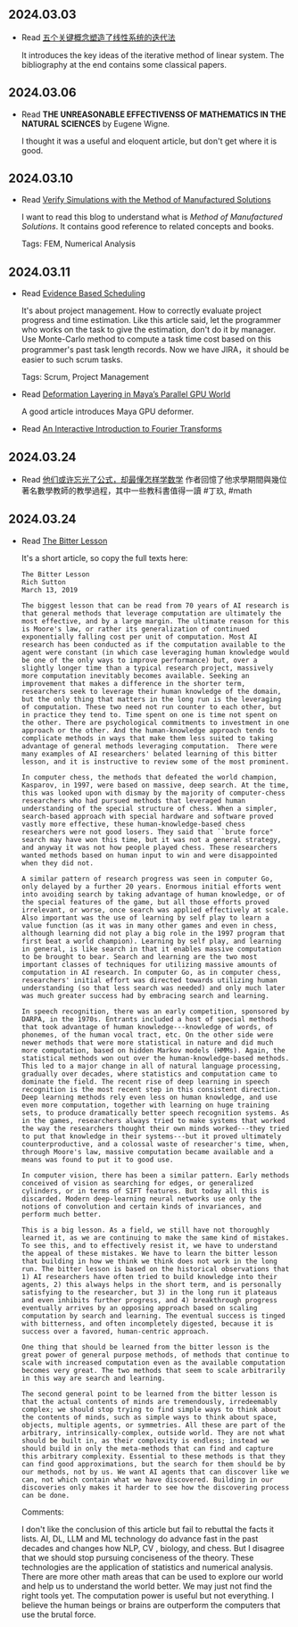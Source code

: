 2024.03.03
---

- Read [五个关键概念塑造了线性系统的迭代法](https://mp.weixin.qq.com/s/mTEchwcitEJ74SKf2WWnEg)

  It introduces the key ideas of the iterative method of linear system.
  The bibliography at the end contains some classical papers.


2024.03.06
---

- Read **THE UNREASONABLE EFFECTIVENSS OF MATHEMATICS IN THE NATURAL SCIENCES** by Eugene Wigne.

  I thought it was a useful and eloquent article, but don't get where it is good.


2024.03.10
---

- Read [Verify Simulations with the Method of Manufactured Solutions](https://www.comsol.com/blogs/verify-simulations-with-the-method-of-manufactured-solutions/)

  I want to read this blog to understand what is *Method of Manufactured Solutions*.
  It contains good reference to related concepts and books.

  Tags: FEM, Numerical Analysis

2024.03.11
---

- Read [Evidence Based Scheduling](https://www.joelonsoftware.com/2007/10/26/evidence-based-scheduling/)

  It's about project management. How to correctly evaluate project progress and time estimation.
  Like this article said, let the programmer who works on the task to give the estimation, don't do it by manager.
  Use Monte-Carlo method to compute a task time cost based on this programmer's past task length records.
  Now we have JIRA，it should be easier to such scrum tasks.

  Tags: Scrum, Project Management

- Read [Deformation Layering in Maya’s Parallel GPU World](https://medium.com/@kattkieru/deformation-layering-in-mayas-parallel-gpu-world-15c2e3d66d82)
  
  A good article introduces Maya GPU deformer.

- Read [An Interactive Introduction to Fourier Transforms](https://www.jezzamon.com/fourier/)


2024.03.24
---

- Read [他们或许忘光了公式，却最懂怎样学数学](https://mp.weixin.qq.com/s/fBKc07NzLO48ZLYdbw4EZA)
  作者回憶了他求學期間與幾位著名數學教師的教學過程，其中一些教科書值得一讀
  #丁玖, #math


2024.03.24
---

- Read [The Bitter Lesson](http://www.incompleteideas.net/IncIdeas/BitterLesson.html)
  
  It's a short article, so copy the full texts here:

  ```
  The Bitter Lesson
  Rich Sutton
  March 13, 2019

  The biggest lesson that can be read from 70 years of AI research is that general methods that leverage computation are ultimately the most effective, and by a large margin. The ultimate reason for this is Moore's law, or rather its generalization of continued exponentially falling cost per unit of computation. Most AI research has been conducted as if the computation available to the agent were constant (in which case leveraging human knowledge would be one of the only ways to improve performance) but, over a slightly longer time than a typical research project, massively more computation inevitably becomes available. Seeking an improvement that makes a difference in the shorter term, researchers seek to leverage their human knowledge of the domain, but the only thing that matters in the long run is the leveraging of computation. These two need not run counter to each other, but in practice they tend to. Time spent on one is time not spent on the other. There are psychological commitments to investment in one approach or the other. And the human-knowledge approach tends to complicate methods in ways that make them less suited to taking advantage of general methods leveraging computation.  There were many examples of AI researchers' belated learning of this bitter lesson, and it is instructive to review some of the most prominent.

  In computer chess, the methods that defeated the world champion, Kasparov, in 1997, were based on massive, deep search. At the time, this was looked upon with dismay by the majority of computer-chess researchers who had pursued methods that leveraged human understanding of the special structure of chess. When a simpler, search-based approach with special hardware and software proved vastly more effective, these human-knowledge-based chess researchers were not good losers. They said that ``brute force" search may have won this time, but it was not a general strategy, and anyway it was not how people played chess. These researchers wanted methods based on human input to win and were disappointed when they did not.

  A similar pattern of research progress was seen in computer Go, only delayed by a further 20 years. Enormous initial efforts went into avoiding search by taking advantage of human knowledge, or of the special features of the game, but all those efforts proved irrelevant, or worse, once search was applied effectively at scale. Also important was the use of learning by self play to learn a value function (as it was in many other games and even in chess, although learning did not play a big role in the 1997 program that first beat a world champion). Learning by self play, and learning in general, is like search in that it enables massive computation to be brought to bear. Search and learning are the two most important classes of techniques for utilizing massive amounts of computation in AI research. In computer Go, as in computer chess, researchers' initial effort was directed towards utilizing human understanding (so that less search was needed) and only much later was much greater success had by embracing search and learning.

  In speech recognition, there was an early competition, sponsored by DARPA, in the 1970s. Entrants included a host of special methods that took advantage of human knowledge---knowledge of words, of phonemes, of the human vocal tract, etc. On the other side were newer methods that were more statistical in nature and did much more computation, based on hidden Markov models (HMMs). Again, the statistical methods won out over the human-knowledge-based methods. This led to a major change in all of natural language processing, gradually over decades, where statistics and computation came to dominate the field. The recent rise of deep learning in speech recognition is the most recent step in this consistent direction. Deep learning methods rely even less on human knowledge, and use even more computation, together with learning on huge training sets, to produce dramatically better speech recognition systems. As in the games, researchers always tried to make systems that worked the way the researchers thought their own minds worked---they tried to put that knowledge in their systems---but it proved ultimately counterproductive, and a colossal waste of researcher's time, when, through Moore's law, massive computation became available and a means was found to put it to good use.

  In computer vision, there has been a similar pattern. Early methods conceived of vision as searching for edges, or generalized cylinders, or in terms of SIFT features. But today all this is discarded. Modern deep-learning neural networks use only the notions of convolution and certain kinds of invariances, and perform much better.

  This is a big lesson. As a field, we still have not thoroughly learned it, as we are continuing to make the same kind of mistakes. To see this, and to effectively resist it, we have to understand the appeal of these mistakes. We have to learn the bitter lesson that building in how we think we think does not work in the long run. The bitter lesson is based on the historical observations that 1) AI researchers have often tried to build knowledge into their agents, 2) this always helps in the short term, and is personally satisfying to the researcher, but 3) in the long run it plateaus and even inhibits further progress, and 4) breakthrough progress eventually arrives by an opposing approach based on scaling computation by search and learning. The eventual success is tinged with bitterness, and often incompletely digested, because it is success over a favored, human-centric approach.

  One thing that should be learned from the bitter lesson is the great power of general purpose methods, of methods that continue to scale with increased computation even as the available computation becomes very great. The two methods that seem to scale arbitrarily in this way are search and learning.

  The second general point to be learned from the bitter lesson is that the actual contents of minds are tremendously, irredeemably complex; we should stop trying to find simple ways to think about the contents of minds, such as simple ways to think about space, objects, multiple agents, or symmetries. All these are part of the arbitrary, intrinsically-complex, outside world. They are not what should be built in, as their complexity is endless; instead we should build in only the meta-methods that can find and capture this arbitrary complexity. Essential to these methods is that they can find good approximations, but the search for them should be by our methods, not by us. We want AI agents that can discover like we can, not which contain what we have discovered. Building in our discoveries only makes it harder to see how the discovering process can be done.
  ```

  Comments:
  
  I don't like the conclusion of this article but fail to rebuttal the facts it lists.
  AI, DL, LLM and ML technology do advance fast in the past decades and changes how NLP, CV , biology, and chess. But I disagree that we should stop pursuing conciseness of the theory. These technologies are the application of statistics and numerical analysis. There are more other math areas that can be used to explore our world and help us to understand the world better. We may just not find the right tools yet. The computation power is useful but not everything. I believe the human beings or brains are outperform the computers that use the brutal force.